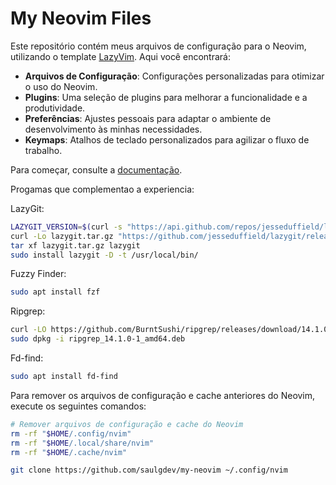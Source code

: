 # My Neovim Files

Este repositório contém meus arquivos de configuração para o Neovim, utilizando o template [LazyVim](https://github.com/LazyVim/LazyVim). Aqui você encontrará:

- **Arquivos de Configuração**: Configurações personalizadas para otimizar o uso do Neovim.
- **Plugins**: Uma seleção de plugins para melhorar a funcionalidade e a produtividade.
- **Preferências**: Ajustes pessoais para adaptar o ambiente de desenvolvimento às minhas necessidades.
- **Keymaps**: Atalhos de teclado personalizados para agilizar o fluxo de trabalho.

Para começar, consulte a [documentação](https://lazyvim.github.io/installation).

Progamas que complementao a experiencia:

LazyGit:
```bash
LAZYGIT_VERSION=$(curl -s "https://api.github.com/repos/jesseduffield/lazygit/releases/latest" | \grep -Po '"tag_name": *"v\K[^"]*')
curl -Lo lazygit.tar.gz "https://github.com/jesseduffield/lazygit/releases/download/v${LAZYGIT_VERSION}/lazygit_${LAZYGIT_VERSION}_Linux_x86_64.tar.gz"
tar xf lazygit.tar.gz lazygit
sudo install lazygit -D -t /usr/local/bin/
```

Fuzzy Finder:
```bash
sudo apt install fzf
```
Ripgrep:
```bash
curl -LO https://github.com/BurntSushi/ripgrep/releases/download/14.1.0/ripgrep_14.1.0-1_amd64.deb
sudo dpkg -i ripgrep_14.1.0-1_amd64.deb
```
Fd-find:
```bash
sudo apt install fd-find
```
Para remover os arquivos de configuração e cache anteriores do Neovim, execute os seguintes comandos:
```bash
# Remover arquivos de configuração e cache do Neovim
rm -rf "$HOME/.config/nvim"
rm -rf "$HOME/.local/share/nvim"
rm -rf "$HOME/.cache/nvim"
```

```bash
git clone https://github.com/saulgdev/my-neovim ~/.config/nvim
```


